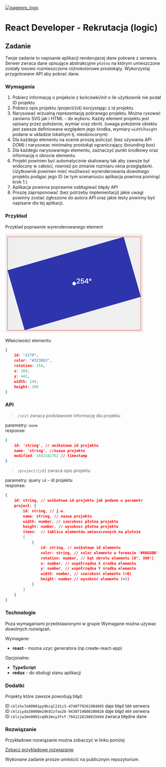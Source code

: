 [![pagepro_logo](https://gitlab.com/uploads/-/system/group/avatar/7222498/rclogo.png?width=64)](https://restaurantclub.pl/)

# React Developer - Rekrutacja (logic)

## Zadanie
Twoje zadanie to napisanie aplikacji renderujacej dane pobrane z serwera. Serwer zwraca dane opisujące abstrakcyjne `płótno` na którym umieszczone zostały losowo rozmieszczone różnokolorowe prostokąty. Wykorzystaj przygotowane API aby pobrać dane.

### Wymagania
1. Pobierz informację o projekcie z końcówki/init o ile użytkownik nie podał ID projektu
2. Pobierz opis projektu /project/{id} korzystając z id projektu
3. Narysować wizualną reprezentację pobranego projektu. Można rysować zarówno SVG jak i HTML - do wyboru. Każdy element projektu jest opisany przez położenie, wymiar oraz obrót. (uwaga położenie obiektu jest zawsze definiowane względem jego środka, wymiary `width`/`height` podane w układzie lokalnym tj. nieobroconym)
4. Dla każdego elementu na scenie proszę policzyć (bez używania API DOM) i narysowac minimalny prostokąt ograniczający (bounding box)
5. Dla każdego narysowanego elementu, zaznaczyć punkt środkowy oraz informację o obrocie elementu
6. Projekt powinien być automatycznie skalowany tak aby zawsze był widoczny w całości, rownież po zmianie rozmiaru okna przeglądarki.
Użytkownik powinien mieć możliwosć wyrenderowania dowolnego projektu podąjac jego ID (w tym scenariuszu aplikacja powinna pominąć krok 1.)
7. Aplikacja powinna poprawnie osbługiwać błędy API
8. Proszę zaproponować (bez potrzeby implementacji) jakie uwagi powinny zostać zgłoszone do autora API oraz jakie testy powinny być napisane dla tej aplikacji.

### Przykład

Przyklad poprawnie wyrenderowanego element

![pagepro_logo](./img/sample01.jpeg)

Właściwości elementu

```json
{
    id: "$179",
    color: "#3230b3",
    rotation: 254,
    x: 169,
    y: 442,
    width: 144,
    height: 280
}
```

### API

> `/init` zwraca podstawowe informację dla projektu  

paremetry: `none`  
response:

```json
{
    id: 'string', // unikatowe id projektu
    name: 'string', //nazwa projektu
    modified: 1642182762 // timestamp
}
```

> `/project/{id}` zwraca opis projektu

parametry: query `id` -  id projektu  
response:

```json
{
    id: string, // unikatowe id projektu jak podane w parametr
    project: {
        id: string, // j.w.
        name: string, // nazwa projektu
        width: number, // szerokosc płotna projektu
        height: number, // wysokosc płotna projektu
        items:  // tablica elementów umieszczonych na plotnie
        [
            {
                id: string, // unikatowe id elementu
                color: string, // color elementu w formacie '#RRGGBB'
                rotation: number, // kąt obrotu elementu [0°, 360°]
                x: number, // współrzędna X środka elementu
                y: number, // współrzędna Y środka elementu
                width: number, // szerokość elementu (>0)
                height: number // wysokość elementu (>0)
            }
        ]
    }
}
```

### Technologie

Poza wymaganiami przedstawionymi w grupie Wymagane można używac dowolnych rozwiązań.

Wymagane:
- **react** - mozna uzyc generatora (np.create-react-app)

Opcjonalne:
- **TypeScript** 
- **redux** - do obsługi stanu aplikacji

### Dodatki

Projekty które zawsze powodują błąd:  

ID `cklzhx7e80001py9kcql231z3-4748779261984095` daje  błąd `500` serwera  
ID `cklziyda30000m19k92zfao28-9430719080200028` daje błąd `404` serwera  
ID `cklzjw3mn0001cq9k3mvy3fvf-7941218198815694` zwraca błędne dane

### Rozwiązanie

Przykładowe rozwiązanie można zobaczyć w linku poniżej

[Zobacz przykladowe rozwiazanie](https://recruitment01.vercel.app/example)

Wykonane zadanie prosze umieścić na publicznym repozytorium.
